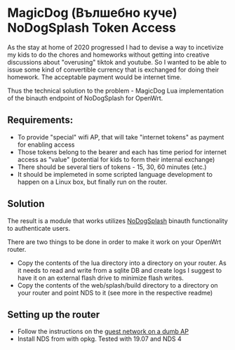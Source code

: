 # MagicDog (Вълшебно куче) NoDogSplash Token Access

As the stay at home of 2020 progressed I had to devise a way to incetivize my kids to do the chores and homeworks without getting into creative discussions about "overusing" tiktok and youtube. So I wanted to be able to issue some kind of convertible currency that is exchanged for doing their homework. The acceptable payment would be internet time.

Thus the technical solution to the problem - MagicDog Lua implementation of the binauth endpoint of NoDogSplash for OpenWrt.

## Requirements:

- To provide "special" wifi AP, that will take "internet tokens" as payment for enabling access
- Those tokens belong to the bearer and each has time period for internet access as "value" (potential for kids to form their internal exchange)
- There should be several tiers of tokens - 15, 30, 60 minutes (etc.) 
- It should be implemeted in some scripted language development to happen on a Linux box, but finally run on the router.

## Solution

The result is a module that works utilizes [NoDogSplash](https://github.com/nodogsplash/nodogsplash) binauth functionality to authenticate users.

There are two things to be done in order to make it work on your OpenWrt router.
- Copy the contents of the lua directory into a directory on your router. As it needs to read and write from a sqlite DB and create logs I suggest to have it on an external flash drive to minimize flash writes.
- Copy the contents of the web/splash/build directory to a directory on your router and point NDS to it (see more in the respective readme)

## Setting up the router

- Follow the instructions on the [guest network on a dumb AP](https://openwrt.org/docs/guide-user/network/wifi/guestwifi/guestwifi_dumbap)
- Install NDS from with opkg. Tested with 19.07 and NDS 4
